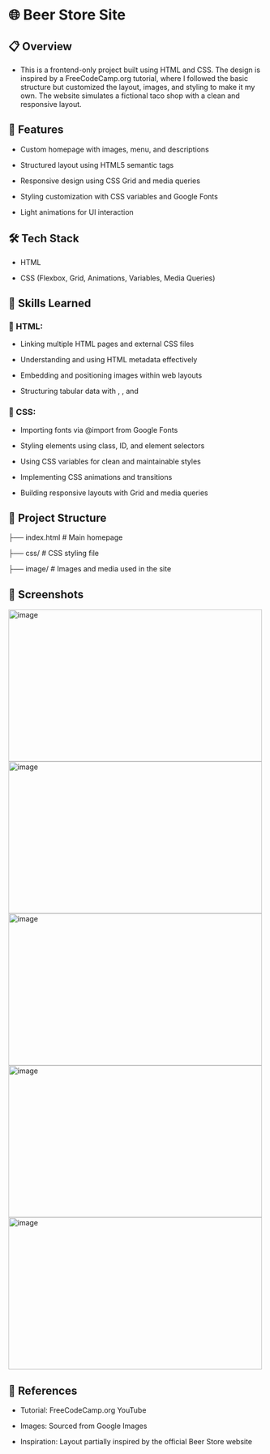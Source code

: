# 🌐 Beer Store Site
## 📋 Overview

- This is a frontend-only project built using HTML and CSS. The design is inspired by a FreeCodeCamp.org
 tutorial, where I followed the basic structure but customized the layout, images, and styling to make it my own. The website simulates a fictional taco shop with a clean and responsive layout.

## 🚀 Features

- Custom homepage with images, menu, and descriptions

- Structured layout using HTML5 semantic tags

- Responsive design using CSS Grid and media queries

- Styling customization with CSS variables and Google Fonts

- Light animations for UI interaction

## 🛠️ Tech Stack

- HTML

- CSS (Flexbox, Grid, Animations, Variables, Media Queries)

## 🧠 Skills Learned
### 📘 HTML:

- Linking multiple HTML pages and external CSS files

- Understanding and using HTML metadata effectively

- Embedding and positioning images within web layouts

- Structuring tabular data with <thead>, <tbody>, and <tfoot>

### 🎨 CSS:

- Importing fonts via @import from Google Fonts

- Styling elements using class, ID, and element selectors

- Using CSS variables for clean and maintainable styles

- Implementing CSS animations and transitions

- Building responsive layouts with Grid and media queries

## 📁 Project Structure

├── index.html               # Main homepage

├── css/               # CSS styling file

├── image/                  # Images and media used in the site

## 📸 Screenshots
<img width="500" height="300" alt="image" src="https://github.com/user-attachments/assets/a3f84330-0360-4ce0-8ccd-5221180e9fa1" /> <img width="500" height="300" alt="image" src="https://github.com/user-attachments/assets/fdf8fa85-4d94-4b7b-8033-46234f28d88e" /> <img width="500" height="300" alt="image" src="https://github.com/user-attachments/assets/45ce68d5-90e0-4bc7-9890-f5e2d6915935" /> <img width="500" height="300" alt="image" src="https://github.com/user-attachments/assets/05c8ce84-cbac-4731-a898-b0e7cb4839f8" /> <img width="500" height="300" alt="image" src="https://github.com/user-attachments/assets/1882ea22-005f-426f-ba08-7621c0f37274" />






## 🔗 References

- Tutorial: FreeCodeCamp.org YouTube

- Images: Sourced from Google Images

- Inspiration: Layout partially inspired by the official Beer Store website
